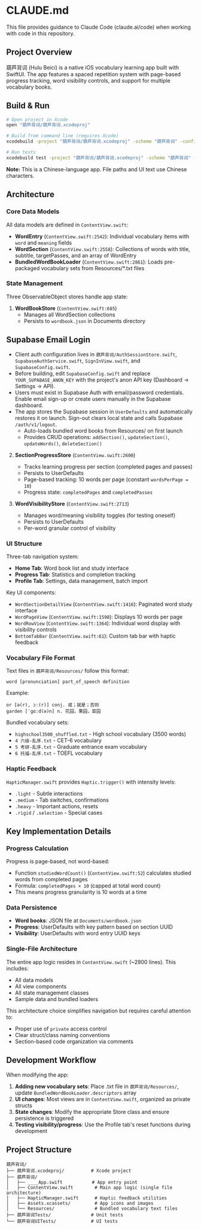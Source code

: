 # CLAUDE.md

This file provides guidance to Claude Code (claude.ai/code) when working with code in this repository.

## Project Overview

葫芦背词 (Hulu Beici) is a native iOS vocabulary learning app built with SwiftUI. The app features a spaced repetition system with page-based progress tracking, word visibility controls, and support for multiple vocabulary books.

## Build & Run

```bash
# Open project in Xcode
open "葫芦背词/葫芦背词.xcodeproj"

# Build from command line (requires Xcode)
xcodebuild -project "葫芦背词/葫芦背词.xcodeproj" -scheme "葫芦背词" -configuration Debug build

# Run tests
xcodebuild test -project "葫芦背词/葫芦背词.xcodeproj" -scheme "葫芦背词" -destination 'platform=iOS Simulator,name=iPhone 15'
```

**Note:** This is a Chinese-language app. File paths and UI text use Chinese characters.

## Architecture

### Core Data Models

All data models are defined in `ContentView.swift`:

- **WordEntry** (`ContentView.swift:2542`): Individual vocabulary items with `word` and `meaning` fields
- **WordSection** (`ContentView.swift:2558`): Collections of words with title, subtitle, targetPasses, and an array of WordEntry
- **BundledWordBookLoader** (`ContentView.swift:2861`): Loads pre-packaged vocabulary sets from Resources/*.txt files

### State Management

Three ObservableObject stores handle app state:

1. **WordBookStore** (`ContentView.swift:685`)
   - Manages all WordSection collections
   - Persists to `wordbook.json` in Documents directory

## Supabase Email Login

- Client auth configuration lives in `葫芦背词/AuthSessionStore.swift`, `SupabaseAuthService.swift`, `SignInView.swift`, and `SupabaseConfig.swift`.
- Before building, edit `SupabaseConfig.swift` and replace `YOUR_SUPABASE_ANON_KEY` with the project's anon API key (Dashboard → Settings → API).
- Users must exist in Supabase Auth with email/password credentials. Enable email sign-up or create users manually in the Supabase dashboard.
- The app stores the Supabase session in `UserDefaults` and automatically restores it on launch. Sign-out clears local state and calls Supabase `/auth/v1/logout`.
   - Auto-loads bundled word books from Resources/ on first launch
   - Provides CRUD operations: `addSection()`, `updateSection()`, `updateWords()`, `deleteSection()`

2. **SectionProgressStore** (`ContentView.swift:2600`)
   - Tracks learning progress per section (completed pages and passes)
   - Persists to UserDefaults
   - Page-based tracking: 10 words per page (constant `wordsPerPage = 10`)
   - Progress state: `completedPages` and `completedPasses`

3. **WordVisibilityStore** (`ContentView.swift:2713`)
   - Manages word/meaning visibility toggles (for testing oneself)
   - Persists to UserDefaults
   - Per-word granular control of visibility

### UI Structure

Three-tab navigation system:

- **Home Tab**: Word book list and study interface
- **Progress Tab**: Statistics and completion tracking
- **Profile Tab**: Settings, data management, batch import

Key UI components:
- `WordSectionDetailView` (`ContentView.swift:1416`): Paginated word study interface
- `WordPageView` (`ContentView.swift:1598`): Displays 10 words per page
- `WordRowView` (`ContentView.swift:1364`): Individual word display with visibility controls
- `BottomTabBar` (`ContentView.swift:61`): Custom tab bar with haptic feedback

### Vocabulary File Format

Text files in `葫芦背词/Resources/` follow this format:
```
word [pronunciation] part_of_speech definition
```

Example:
```
or [ə(r), ɔː(r)] conj. 或；就是；否则
garden [ˈɡɑːd(ə)n] n. 花园，果园，菜园
```

Bundled vocabulary sets:
- `highschool3500_shuffled.txt` - High school vocabulary (3500 words)
- `4 六级-乱序.txt` - CET-6 vocabulary
- `5 考研-乱序.txt` - Graduate entrance exam vocabulary
- `6 托福-乱序.txt` - TOEFL vocabulary

### Haptic Feedback

`HapticManager.swift` provides `Haptic.trigger()` with intensity levels:
- `.light` - Subtle interactions
- `.medium` - Tab switches, confirmations
- `.heavy` - Important actions, resets
- `.rigid` / `.selection` - Special cases

## Key Implementation Details

### Progress Calculation

Progress is page-based, not word-based:
- Function `studiedWordCount()` (`ContentView.swift:52`) calculates studied words from completed pages
- Formula: `completedPages × 10` (capped at total word count)
- This means progress granularity is 10 words at a time

### Data Persistence

- **Word books**: JSON file at `Documents/wordbook.json`
- **Progress**: UserDefaults with key pattern based on section UUID
- **Visibility**: UserDefaults with word entry UUID keys

### Single-File Architecture

The entire app logic resides in `ContentView.swift` (~2900 lines). This includes:
- All data models
- All view components
- All state management classes
- Sample data and bundled loaders

This architecture choice simplifies navigation but requires careful attention to:
- Proper use of `private` access control
- Clear struct/class naming conventions
- Section-based code organization via comments

## Development Workflow

When modifying the app:

1. **Adding new vocabulary sets**: Place .txt file in `葫芦背词/Resources/`, update `BundledWordBookLoader.descriptors` array
2. **UI changes**: Most views are in `ContentView.swift`, organized as private structs
3. **State changes**: Modify the appropriate Store class and ensure persistence is triggered
4. **Testing visibility/progress**: Use the Profile tab's reset functions during development

## Project Structure

```
葫芦背词/
├── 葫芦背词.xcodeproj/          # Xcode project
├── 葫芦背词/
│   ├── ____App.swift           # App entry point
│   ├── ContentView.swift        # Main app logic (single file architecture)
│   ├── HapticManager.swift      # Haptic feedback utilities
│   ├── Assets.xcassets/         # App icons and images
│   └── Resources/               # Bundled vocabulary text files
├── 葫芦背词Tests/               # Unit tests
└── 葫芦背词UITests/             # UI tests
```

